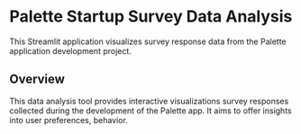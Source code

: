 # Palette Startup Survey Data Analysis
This Streamlit application visualizes survey response data from the Palette application development project.

## Overview
This data analysis tool provides interactive visualizations survey responses collected during the development of the Palette app. It aims to offer insights into user preferences, behavior.

